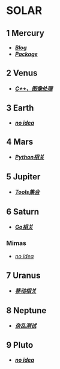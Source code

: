 # SOLAR

## 1 Mercury
- [***Blog***](https://github.com/joyous-x/blog)
- [***Package***](https://github.com/joyous-x/solar/tree/master/mercury/package)

## 2 Venus
- [***C++、图像处理***](https://github.com/joyous-x/solar/tree/master/venus)

## 3 Earth
- [***no idea***]()

## 4 Mars
- [***Python相关***](https://github.com/joyous-x/solar/tree/master/mars)

## 5 Jupiter
- [***Tools集合***](https://github.com/joyous-x/solar/tree/master/jupiter)

## 6 Saturn
- [***Go相关***](https://github.com/joyous-x/saturn)

### Mimas
- [*no idea*]()

## 7 Uranus
- [***移动相关***](https://github.com/joyous-x/solar/tree/master/uranus)

## 8 Neptune
- [***杂乱测试***](https://github.com/joyous-x/solar/tree/master/neptune)

## 9 Pluto
- [***no idea***](https://github.com/joyous-x/solar/tree/master/pluto)




